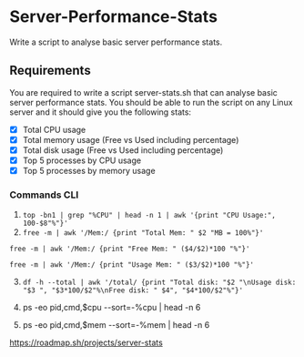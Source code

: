 # Server-Performance-Stats
Write a script to analyse basic server performance stats.

## Requirements
You are required to write a script server-stats.sh that can analyse basic server performance stats. You should be able to run the script on any Linux server and it should give you the following stats:

- [X] Total CPU usage
- [X] Total memory usage (Free vs Used including percentage)
- [X] Total disk usage (Free vs Used including percentage)
- [X] Top 5 processes by CPU usage
- [X] Top 5 processes by memory usage

### Commands CLI
1. ``` top -bn1 | grep "%CPU" | head -n 1 | awk '{print "CPU Usage:", 100-$8"%"}' ```
2. ``` free -m | awk '/Mem:/ {print "Total Mem: " $2 "MB = 100%"}' ```

``` free -m | awk '/Mem:/ {print "Free Mem: " ($4/$2)*100 "%"}' ```

``` free -m | awk '/Mem:/ {print "Usage Mem: " ($3/$2)*100 "%"}' ```

3. ``` df -h --total | awk '/total/ {print "Total disk: "$2 "\nUsage disk: "$3 ", "$3*100/$2"%\nFree disk: " $4", "$4*100/$2"%"}' ```

4. ps -eo pid,cmd,$cpu --sort=-%cpu | head -n 6

5. ps -eo pid,cmd,$mem --sort=-%mem | head -n 6

https://roadmap.sh/projects/server-stats
